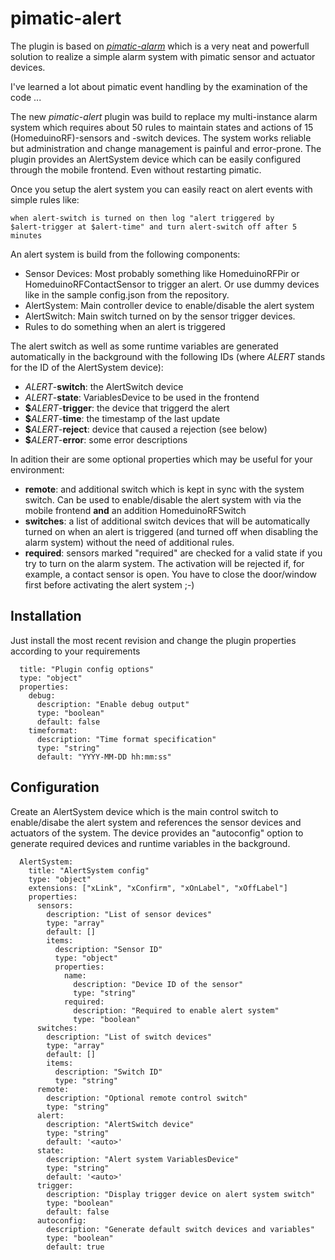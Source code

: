 pimatic-alert
=============
The plugin is based on [_pimatic-alarm_](https://github.com/michbeck100/pimatic-alarm) which is a very neat and powerfull solution
to realize a simple alarm system with pimatic sensor and actuator devices.

I've learned a lot about pimatic event handling by the examination of the code ...

The new _pimatic-alert_ plugin was build to replace my multi-instance
alarm system which requires about 50 rules to maintain states and
actions of 15 (HomeduinoRF)-sensors and -switch devices. The system
works reliable but administration and change management is painful and
error-prone. The plugin provides an AlertSystem device which can be
easily configured through the mobile frontend. Even without restarting
pimatic.

Once you setup the alert system you can easily react on alert events
with simple rules like:

```
when alert-switch is turned on then log "alert triggered by
$alert-trigger at $alert-time" and turn alert-switch off after 5 minutes
```
An alert system is build from the following components:

- Sensor Devices: Most probably something like HomeduinoRFPir or
  HomeduinoRFContactSensor to trigger an alert. Or use dummy devices
  like in the sample config.json from the repository.
- AlertSystem: Main controller device to enable/disable the alert system
- AlertSwitch: Main switch turned on by the sensor trigger devices.
- Rules to do something when an alert is triggered

The alert switch as well as some runtime variables are generated
automatically in the background with the following IDs (where _ALERT_
stands for the ID of the AlertSystem device):

- _ALERT_-**switch**: the AlertSwitch device
- _ALERT_-**state**: VariablesDevice to be used in the frontend
- **$**_ALERT_-**trigger**: the device that triggerd the alert
- **$**_ALERT_-**time**: the timestamp of the last update
- **$**_ALERT_-**reject**: device that caused a rejection (see below)
- **$**_ALERT_-**error**: some error descriptions

In adition their are some optional properties which may be useful for
your environment:

- **remote**: and additional switch which is kept in sync with the system
  switch. Can be used to enable/disable the alert system with via the
  mobile frontend **and** an addition HomeduinoRFSwitch
- **switches**: a list of additional switch devices that will be
  automatically turned on when an alert is triggered (and turned off
  when disabling the alarm system) without the need of additional rules.
- **required**: sensors marked "required" are checked for a valid state if
  you try to turn on the alarm system. The activation will be rejected
  if, for example, a contact sensor is open. You have to close the
  door/window first before activating the alert system ;-)


Installation
------------
Just install the most recent revision and change the plugin properties
according to your requirements

```
  title: "Plugin config options"
  type: "object"
  properties:
    debug:
      description: "Enable debug output"
      type: "boolean"
      default: false
    timeformat:
      description: "Time format specification"
      type: "string"
      default: "YYYY-MM-DD hh:mm:ss"
```

Configuration
-------------
Create an AlertSystem device which is the main control switch to
enable/disabe the alert system and references the sensor devices and
actuators of the system. The device provides an "autoconfig" option to
generate required devices and runtime variables in the background.

```
  AlertSystem:
    title: "AlertSystem config"
    type: "object"
    extensions: ["xLink", "xConfirm", "xOnLabel", "xOffLabel"]
    properties:
      sensors:
        description: "List of sensor devices"
        type: "array"
        default: []
        items:
          description: "Sensor ID"
          type: "object"
          properties:
            name:
              description: "Device ID of the sensor"
              type: "string"
            required:
              description: "Required to enable alert system"
              type: "boolean"
      switches:
        description: "List of switch devices"
        type: "array"
        default: []
        items:
          description: "Switch ID"
          type: "string"
      remote:
        description: "Optional remote control switch"
        type: "string"
      alert:
        description: "AlertSwitch device"
        type: "string"
        default: '<auto>'
      state:
        description: "Alert system VariablesDevice"
        type: "string"
        default: '<auto>'
      trigger:
        description: "Display trigger device on alert system switch"
        type: "boolean"
        default: false
      autoconfig:
        description: "Generate default switch devices and variables"
        type: "boolean"
        default: true
```
